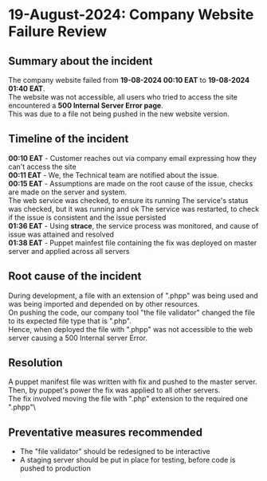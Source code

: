 # 19-August-2024: Company Website Failure Review

## Summary about the incident
The company website failed from **19-08-2024 00:10 EAT** to **19-08-2024 01:40 EAT**.\
The website was not accessible, all users who tried to access the site encountered 
a **500 Internal Server Error page**.\
This was due to a file not being pushed in the new website version.

## Timeline of the incident
**00:10 EAT** - Customer reaches out via company email expressing how they can't
                access the site\
**00:11 EAT** - We, the Technical team are notified about the issue.\
**00:15 EAT** - Assumptions are made on the root cause of the issue, checks are made
                on the server and system.\
                The web service was checked, to ensure its running
                The service's status was checked, but it was running and ok
                The service was restarted, to check if the issue is consistent and the
                issue persisted\
**01:36 EAT** - Using **strace**, the service process was monitored, and cause of issue was
                attained and resolved\
**01:38 EAT** - Puppet mainfest file containing the fix was deployed on master server and
                applied across all servers

## Root cause of the incident
During development, a file with an extension of ".phpp" was being used and was being
imported and depended on by other resources. \
On pushing the code, our company tool "the file validator" changed the file to its expected
file type that is ".php".\
Hence, when deployed the file with ".phpp" was not accessible to the web server causing a
500 Internal server Error.

## Resolution
A puppet manifest file was written with fix and pushed to the master server.\
Then, by puppet's power the fix was applied to all other servers.\
The fix involved moving the file with ".php" extension to the required one ".phpp"\

## Preventative measures recommended
- The "file validator" should be redesigned to be interactive
- A staging server should be put in place for testing, before code is pushed to production
